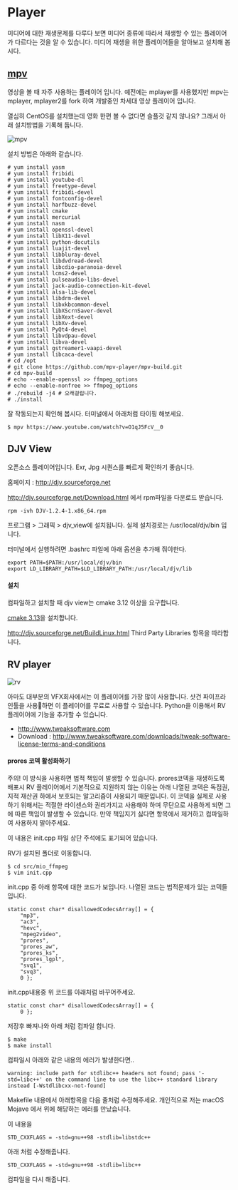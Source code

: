 # Player
미디어에 대한 재생문제를 다루다 보면 미디어 종류에 따라서 재생할 수 있는 플레이어가 다르다는 것을 알 수 있습니다.
미디어 재생을 위한 플레이어들을 알아보고 설치해 봅시다.

## [mpv](https://mpv.io/)
영상을 볼 때 자주 사용하는 플레이어 입니다. 예전에는 mplayer를 사용했지만 mpv는 mplayer, mplayer2를 fork 하여 개발중인 차세대 영상 플레이어 입니다.

열심히 CentOS를 설치했는데 영화 한편 볼 수 없다면 슬플것 같지 않나요?
그래서 아래 설치방법을 기록해 둡니다.

![mpv](https://mpv.io/images/mpv-screenshot-34cd36ae.jpg)

설치 방법은 아래와 같습니다.
```
# yum install yasm
# yum install fribidi
# yum install youtube-dl
# yum install freetype-devel
# yum install fribidi-devel
# yum install fontconfig-devel
# yum install harfbuzz-devel
# yum install cmake
# yum install mercurial
# yum install nasm
# yum install openssl-devel
# yum install libX11-devel
# yum install python-docutils
# yum install luajit-devel
# yum install libbluray-devel
# yum install libdvdread-devel
# yum install libcdio-paranoia-devel
# yum install lcms2-devel
# yum install pulseaudio-libs-devel
# yum install jack-audio-connection-kit-devel
# yum install alsa-lib-devel
# yum install libdrm-devel
# yum install libxkbcommon-devel
# yum install libXScrnSaver-devel
# yum install libXext-devel
# yum install libXv-devel
# yum install PyQt4-devel
# yum install libvdpau-devel
# yum install libva-devel
# yum install gstreamer1-vaapi-devel
# yum install libcaca-devel
# cd /opt
# git clone https://github.com/mpv-player/mpv-build.git
# cd mpv-build
# echo --enable-openssl >> ffmpeg_options
# echo --enable-nonfree >> ffmpeg_options
# ./rebuild -j4 # 오래걸립니다.
# ./install
```

잘 작동되는지 확인해 봅시다. 터미널에서 아래처럼 타이핑 해보세요.
```
$ mpv https://www.youtube.com/watch?v=O1qJ5FcV__0
```
## DJV View
오픈소스 플레이어입니다. Exr, Jpg 시퀀스를 빠르게 확인하기 좋습니다.

홈페이지 : http://djv.sourceforge.net

http://djv.sourceforge.net/Download.html 에서 rpm파일을 다운로드 받습니다.

```
rpm -ivh DJV-1.2.4-1.x86_64.rpm
```

프로그램 > 그래픽 > djv_view에 설치됩니다.
실제 설치경로는 /usr/local/djv/bin 입니다.

터미널에서 실행하려면 .bashrc 파일에 아래 옵션을 추가해 줘야한다.
```
export PATH=$PATH:/usr/local/djv/bin
export LD_LIBRARY_PATH=$LD_LIBRARY_PATH:/usr/local/djv/lib
```

#### 설치
컴파일하고 설치할 때 djv view는 cmake 3.12 이상을 요구합니다.

[cmake 3.13](cmake.md)을 설치합니다.

http://djv.sourceforge.net/BuildLinux.html Third Party Libraries 항목을 따라합니다.

## RV player

![rv](https://d2.alternativeto.net/dist/s/65d5a1c2-d8bc-e011-9727-0025902c7e73_2_full.jpg?format=jpg&width=1600&height=1600&mode=min&upscale=false)

아마도 대부분의 VFX회사에서는 이 플레이어를 가장 많이 사용합니다.
샷건 파이프라인툴을 사용하면 이 플레이어를 무료로 사용할 수 있습니다.
Python을 이용해서 RV 플레이어에 기능을 추가할 수 있습니다.

- http://www.tweaksoftware.com
- Download : http://www.tweaksoftware.com/downloads/tweak-software-license-terms-and-conditions

#### prores 코덱 활성화하기
주의! 이 방식을 사용하면 법적 책임이 발생할 수 있습니다.
prores코덱을 재생하도록 배포시 RV 플레이어에서 기본적으로 지원하지 않는 이유는
아래 나열된 코덱은 독점권, 지적 재산권 하에서 보호되는 알고리즘이 사용되기 때문입니다. 이 코덱을 실제로 사용하기 위해서는 적절한 라이센스와 권리가지고 사용해야 하며 무단으로 사용하게 되면 그에 따른 책임이 발생할 수 있습니다.
만약 책임지기 싫다면 항목에서 제거하고 컴파일하여 사용하지 말아주세요.

이 내용은 init.cpp 파일 상단 주석에도 표기되어 있습니다.

RV가 설치된 폴더로 이동합니다.
```
$ cd src/mio_ffmpeg
$ vim init.cpp
```

init.cpp 중 아래 항목에 대한 코드가 보입니다. 나열된 코드는 법적문제가 있는 코덱들입니다.
```
static const char* disallowedCodecsArray[] = {
    "mp3",
    "ac3",
    "hevc",
    "mpeg2video",
    "prores",
    "prores_aw",
    "prores_ks",
    "prores_lgpl",
    "svq1",
    "svq3",
    0 };
```

init.cpp내용중 위 코드를 아래처럼 바꾸어주세요.
```
static const char* disallowedCodecsArray[] = {
    0 };
```


저장후 빠져나와 아래 처럼 컴파일 합니다.

```
$ make
$ make install
```

컴파일시 아래와 같은 내용의 에러가 발생한다면..
```
warning: include path for stdlibc++ headers not found; pass '-std=libc++' on the command line to use the libc++ standard library instead [-Wstdlibcxx-not-found]
```

Makefile 내용에서 아래항목을 다음 줄처럼 수정해주세요. 개인적으로 저는 macOS Mojave 에서 위에 해당하는 에러를 만났습니다.

이 내용을
```
STD_CXXFLAGS = -std=gnu++98 -stdlib=libstdc++
```

아래 처럼 수정해줍니다.
```
STD_CXXFLAGS = -std=gnu++98 -stdlib=libc++
```

컴파일을 다시 해줍니다.